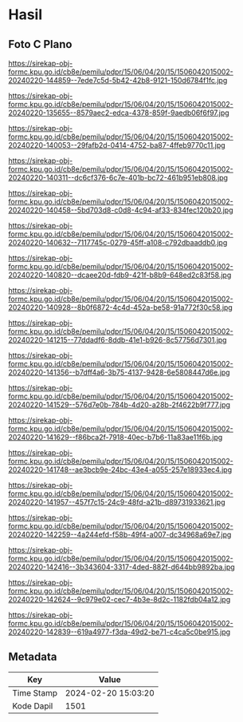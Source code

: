 # Hasil

## Foto C Plano

https://sirekap-obj-formc.kpu.go.id/cb8e/pemilu/pdpr/15/06/04/20/15/1506042015002-20240220-144859--7ede7c5d-5b42-42b8-9121-150d6784f1fc.jpg

https://sirekap-obj-formc.kpu.go.id/cb8e/pemilu/pdpr/15/06/04/20/15/1506042015002-20240220-135655--8579aec2-edca-4378-859f-9aedb06f6f97.jpg

https://sirekap-obj-formc.kpu.go.id/cb8e/pemilu/pdpr/15/06/04/20/15/1506042015002-20240220-140053--29fafb2d-0414-4752-ba87-4ffeb9770c11.jpg

https://sirekap-obj-formc.kpu.go.id/cb8e/pemilu/pdpr/15/06/04/20/15/1506042015002-20240220-140311--dc6cf376-6c7e-401b-bc72-461b951eb808.jpg

https://sirekap-obj-formc.kpu.go.id/cb8e/pemilu/pdpr/15/06/04/20/15/1506042015002-20240220-140458--5bd703d8-c0d8-4c94-af33-834fec120b20.jpg

https://sirekap-obj-formc.kpu.go.id/cb8e/pemilu/pdpr/15/06/04/20/15/1506042015002-20240220-140632--7117745c-0279-45ff-a108-c792dbaaddb0.jpg

https://sirekap-obj-formc.kpu.go.id/cb8e/pemilu/pdpr/15/06/04/20/15/1506042015002-20240220-140820--dcaee20d-fdb9-421f-b8b9-648ed2c83f58.jpg

https://sirekap-obj-formc.kpu.go.id/cb8e/pemilu/pdpr/15/06/04/20/15/1506042015002-20240220-140928--8b0f6872-4c4d-452a-be58-91a772f30c58.jpg

https://sirekap-obj-formc.kpu.go.id/cb8e/pemilu/pdpr/15/06/04/20/15/1506042015002-20240220-141215--77ddadf6-8ddb-41e1-b926-8c57756d7301.jpg

https://sirekap-obj-formc.kpu.go.id/cb8e/pemilu/pdpr/15/06/04/20/15/1506042015002-20240220-141356--b7dff4a6-3b75-4137-9428-6e5808447d6e.jpg

https://sirekap-obj-formc.kpu.go.id/cb8e/pemilu/pdpr/15/06/04/20/15/1506042015002-20240220-141529--576d7e0b-784b-4d20-a28b-2f4622b9f777.jpg

https://sirekap-obj-formc.kpu.go.id/cb8e/pemilu/pdpr/15/06/04/20/15/1506042015002-20240220-141629--f86bca2f-7918-40ec-b7b6-11a83ae11f6b.jpg

https://sirekap-obj-formc.kpu.go.id/cb8e/pemilu/pdpr/15/06/04/20/15/1506042015002-20240220-141748--ae3bcb9e-24bc-43e4-a055-257e18933ec4.jpg

https://sirekap-obj-formc.kpu.go.id/cb8e/pemilu/pdpr/15/06/04/20/15/1506042015002-20240220-141957--457f7c15-24c9-48fd-a21b-d89731933621.jpg

https://sirekap-obj-formc.kpu.go.id/cb8e/pemilu/pdpr/15/06/04/20/15/1506042015002-20240220-142259--4a244efd-f58b-49f4-a007-dc34968a69e7.jpg

https://sirekap-obj-formc.kpu.go.id/cb8e/pemilu/pdpr/15/06/04/20/15/1506042015002-20240220-142416--3b343604-3317-4ded-882f-d644bb9892ba.jpg

https://sirekap-obj-formc.kpu.go.id/cb8e/pemilu/pdpr/15/06/04/20/15/1506042015002-20240220-142624--9c979e02-cec7-4b3e-8d2c-1182fdb04a12.jpg

https://sirekap-obj-formc.kpu.go.id/cb8e/pemilu/pdpr/15/06/04/20/15/1506042015002-20240220-142839--619a4977-f3da-49d2-be71-c4ca5c0be915.jpg


## Metadata

| Key        | Value               |
| ---------- | ------------------- |
| Time Stamp | 2024-02-20 15:03:20 |
| Kode Dapil | 1501                |



